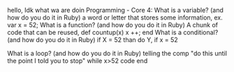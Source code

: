 hello, Idk what wa are doin
Programming - Core 4:
What is a variable? (and how do you do it in Ruby) a word or letter that stores
some information, ex. var x = 52;
What is a function? (and how do you do it in Ruby) A chunk of code that can be reused,
def countup(x)
x ++;
end
What is a conditional? (and how do you do it in Ruby) if X = 52 than do Y, if x = 52

What is a loop? (and how do you do it in Ruby) telling the comp "do this until the point I told you to stop"
while x>52 
code
end